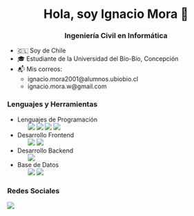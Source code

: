 <div style = "text-align: center;">
    <h1>Hola, soy Ignacio Mora 🐝</h1>
    <h3>Ingeniería Civil en Informática</h3>
</div>
<div style="text-align: left">
    <ul>
        <li> 🇨🇱 Soy de Chile 
        <li> 🎓 Estudiante de la Universidad del Bío-Bío, Concepción
        <li> 📬 Mis correos:
            <ul>
                <li> ignacio.mora2001@alumnos.ubiobio.cl
                <li> ignacio.mora.w@gmail.com
            </ul>
    </ul>
    <h3> Lenguajes y Herramientas </h3>
    <ul>
        <li> Lenguajes de Programación
        <ul>
            <img src="https://img.shields.io/badge/c-%2300599C.svg?style=for-the-badge&logo=c&logoColor=white">
            <img src="https://img.shields.io/badge/c++-%2300599C.svg?style=for-the-badge&logo=c%2B%2B&logoColor=white">
            <img src="https://img.shields.io/badge/javascript-%23323330.svg?style=for-the-badge&logo=javascript&logoColor=%23F7DF1E">
            <img src="https://img.shields.io/badge/python-3670A0?style=for-the-badge&logo=python&logoColor=ffdd54">
        </ul>
        <li> Desarrollo Frontend
        <ul>
            <img src="https://img.shields.io/badge/css3-%231572B6.svg?style=for-the-badge&logo=css3&logoColor=white">
            <img src="https://img.shields.io/badge/html5-%23E34F26.svg?style=for-the-badge&logo=html5&logoColor=white">
        </ul>
        <li> Desarrollo Backend
        <ul>
            <img src="https://img.shields.io/badge/node.js-6DA55F?style=for-the-badge&logo=node.js&logoColor=white">
        </ul>
        <li> Base de Datos
        <ul>
            <img src="https://img.shields.io/badge/postgres-%23316192.svg?style=for-the-badge&logo=postgresql&logoColor=white">
            <img src="https://img.shields.io/badge/Oracle-F80000?style=for-the-badge&logo=oracle&logoColor=white">
        </ul>
    </ul>
    <h3> Redes Sociales </h3>
        <a href="https://www.instagram.com/morademier/" target="_blank">
        <img src="https://img.shields.io/badge/Instagram-%23E4405F.svg?style=for-the-badge&logo=Instagram&logoColor=white">
        </a>
</div>